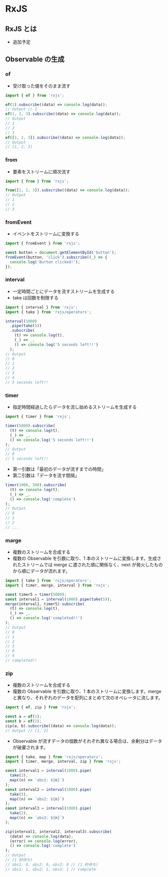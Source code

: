# RxJS

## RxJS とは

- 追加予定

## Observable の生成

### of

- 受け取った値をそのまま流す

```ts
import { of } from 'rxjs';

of(1).subscribe((data) => console.log(data));
// Output // 1
of(1, 2, 3).subscribe((data) => console.log(data));
// Output
// 1
// 2
// 3
of([1, 2, 3]).subscribe((data) => console.log(data));
// Output
// [1, 2, 3]
```

### from

- 要素をストリームに順次流す

```ts
import { from } from 'rxjs';

from([1, 2, 3]).subscribe((data) => console.log(data));
// Output
// 1
// 2
// 3
```

### fromEvent

- イベントをストリームに変換する

```ts
import { fromEvent } from 'rxjs';

const button = document.getElementById('button');
fromEvent(button, 'click').subscribe((_) => {
  console.log('Button clicked!');
});
```

### interval

- 一定時間ごとにデータを流すストリームを生成する
- take は回数を制限する

```ts
import { interval } from 'rxjs';
import { take } from 'rxjs/operators';

interval(1000)
  .pipe(take(5))
  .subscribe(
    (t) => console.log(t),
    (_) => _,
    () => console.log('5 seconds left!!')
  );
// Output
// 0
// 1
// 2
// 3
// 4
// 5 seconds left!!
```

### timer

- 指定時間経過したらデータを流し始めるストリームを生成する

```ts
import { timer } from 'rxjs';

timer(5000).subscribe(
  (t) => console.log(t),
  (_) => _,
  () => console.log('5 seconds left!!')
);
// Output
// 0
// 5 seconds left!!
```

- 第一引数は「最初のデータが流すまでの時間」
- 第二引数は「データを流す間隔」

```ts
timer(1000, 500).subscribe(
  (t) => console.log(t),
  (_) => _,
  () => console.log('complete')
);
// Output
// 0
// 1
// 2
// ...
```

### marge

- 複数のストリームを合成する
- 複数の Observable を引数に取り、1 本のストリームに変換します。生成されたストリームでは merge に渡された順に関係なく、next が発火したものから順にデータが流れます。

```ts
import { take } from 'rxjs/operators';
import { timer, merge, interval } from 'rxjs';

const timer5 = timer(5000);
const interval1 = interval(1000).pipe(take(5));
merge(interval1, timer5).subscribe(
  (t) => console.log(t),
  (_) => _,
  () => console.log('completed!!')
);
// Output
// 0
// 1
// 2
// 3
// 0
// 4
// completed!!
```

### zip

- 複数のストリームを合成する
- 複数の Observable を引数に取り、1 本のストリームに変換します。merge と異なり、それぞれのデータを配列にまとめて次のオペレータに流します。

```ts
import { of, zip } from 'rxjs';

const a = of(1);
const b = of(2);
zip(a, b).subscribe((data) => console.log(data));
// Output // [1, 2]
```

- Observable が流すデータの個数がそれぞれ異なる場合は、余剰分はデータが破棄されます。

```ts
import { take, map } from 'rxjs/operators';
import { timer, merge, interval, zip } from 'rxjs';

const interval1 = interval(1000).pipe(
  take(3),
  map((n) => `obs1: ${n}`)
);
const interval2 = interval(1000).pipe(
  take(5),
  map((n) => `obs2: ${n}`)
);
const interval3 = interval(1000).pipe(
  take(2),
  map((n) => `obs3: ${n}`)
);

zip(interval1, interval2, interval3).subscribe(
  (data) => console.log(data),
  (error) => console.log(error),
  () => console.log('complete')
);
// Output
// (1 秒待ち)
// obs1: 0, obs2: 0, obs3: 0 // (1 秒待ち)
// obs1: 1, obs2: 1, obs3: 1 // complete
```
